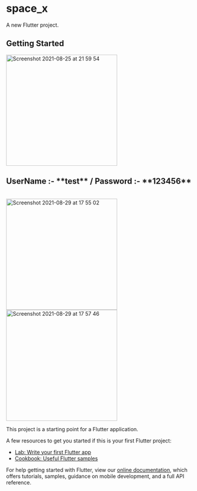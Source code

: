 # space_x

A new Flutter project.

## Getting Started

<img width="300" alt="Screenshot 2021-08-25 at 21 59 54" src="https://user-images.githubusercontent.com/66563618/131256464-77a48033-98c7-412c-858e-dc0c7cf61734.png">

<h2>UserName :- **test** / Password :- **123456** </h2>
<br>

<img width="300" alt="Screenshot 2021-08-29 at 17 55 02" src="https://user-images.githubusercontent.com/66563618/131256495-3bdb347c-adec-4638-b364-60e189db1ac3.png">
<br>

<img width="300" alt="Screenshot 2021-08-29 at 17 57 46" src="https://user-images.githubusercontent.com/66563618/131256504-33f4cd21-222f-42c3-b318-038cd758dab5.png">
<br>

This project is a starting point for a Flutter application.

A few resources to get you started if this is your first Flutter project:

- [Lab: Write your first Flutter app](https://flutter.dev/docs/get-started/codelab)
- [Cookbook: Useful Flutter samples](https://flutter.dev/docs/cookbook)

For help getting started with Flutter, view our
[online documentation](https://flutter.dev/docs), which offers tutorials,
samples, guidance on mobile development, and a full API reference.
